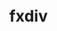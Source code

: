 ---
title: "fxdiv"
layout: cache
categories: [package, develop-2025-03-09]
meta: {"compilers": ["apple-clang@=16.0.0", "gcc@=11.4.0", "gcc@=13.2.0"], "num_specs": 8, "num_specs_by_stack": {"e4s": 2, "ml-darwin-aarch64-mps": 2, "ml-linux-aarch64-cpu": 2, "ml-linux-aarch64-cuda": 2, "ml-linux-x86_64-cpu": 2, "ml-linux-x86_64-cuda": 2, "root": 8}, "oss": ["sequoia", "ubuntu22.04", "ubuntu24.04"], "platforms": ["darwin", "linux"], "stacks": ["e4s", "ml-darwin-aarch64-mps", "ml-linux-aarch64-cpu", "ml-linux-aarch64-cuda", "ml-linux-x86_64-cpu", "ml-linux-x86_64-cuda", "root"], "targets": ["aarch64", "x86_64_v3"], "versions": ["2020-04-17"]}
spec_details: [{"compiler": "gcc@=13.2.0", "hash": "a4upe5cekvlxxrkcyfmphdf4o63po7fe", "os": "ubuntu24.04", "platform": "linux", "size": "-", "stacks": ["ml-linux-aarch64-cpu", "ml-linux-aarch64-cuda", "root"], "target": "aarch64", "variants": ["build_system=cmake", "build_type=Release", "generator=ninja", "~ipo"], "versions": ["2020-04-17"]}, {"compiler": "gcc@=13.2.0", "hash": "aabbevjpmcuyfy5dgj7rdmreq2e6237t", "os": "ubuntu24.04", "platform": "linux", "size": "-", "stacks": ["ml-linux-x86_64-cpu", "ml-linux-x86_64-cuda", "root"], "target": "x86_64_v3", "variants": ["build_system=cmake", "build_type=Release", "generator=ninja", "~ipo"], "versions": ["2020-04-17"]}, {"compiler": "apple-clang@=16.0.0", "hash": "dbq4zh6abp73busu4z2eylij7dacp3ut", "os": "sequoia", "platform": "darwin", "size": "-", "stacks": ["ml-darwin-aarch64-mps", "root"], "target": "aarch64", "variants": ["build_system=cmake", "build_type=Release", "generator=ninja", "~ipo"], "versions": ["2020-04-17"]}, {"compiler": "gcc@=13.2.0", "hash": "dhhuircfo4vl6rdxtovbxfw2tltte5a3", "os": "ubuntu24.04", "platform": "linux", "size": "-", "stacks": ["ml-linux-aarch64-cpu", "ml-linux-aarch64-cuda", "root"], "target": "aarch64", "variants": ["build_system=cmake", "build_type=Release", "generator=ninja", "~ipo"], "versions": ["2020-04-17"]}, {"compiler": "gcc@=11.4.0", "hash": "irmzdc62jotf5e3u3kfawbavuelecpkr", "os": "ubuntu22.04", "platform": "linux", "size": "-", "stacks": ["e4s", "root"], "target": "x86_64_v3", "variants": ["build_system=cmake", "build_type=Release", "generator=ninja", "~ipo"], "versions": ["2020-04-17"]}, {"compiler": "gcc@=13.2.0", "hash": "lf3ca2zpj6rnfjt5tq7dhsxlqiayhhpz", "os": "ubuntu24.04", "platform": "linux", "size": "-", "stacks": ["ml-linux-x86_64-cpu", "ml-linux-x86_64-cuda", "root"], "target": "x86_64_v3", "variants": ["build_system=cmake", "build_type=Release", "generator=ninja", "~ipo"], "versions": ["2020-04-17"]}, {"compiler": "gcc@=11.4.0", "hash": "lzzfcblf636g6inlbzf4lc6s54oiwonx", "os": "ubuntu22.04", "platform": "linux", "size": "-", "stacks": ["e4s", "root"], "target": "x86_64_v3", "variants": ["build_system=cmake", "build_type=Release", "generator=ninja", "~ipo"], "versions": ["2020-04-17"]}, {"compiler": "apple-clang@=16.0.0", "hash": "mggxzw4bnoysdfuep4xx4rn6ge3wgyzs", "os": "sequoia", "platform": "darwin", "size": "-", "stacks": ["ml-darwin-aarch64-mps", "root"], "target": "aarch64", "variants": ["build_system=cmake", "build_type=Release", "generator=ninja", "~ipo"], "versions": ["2020-04-17"]}]
---